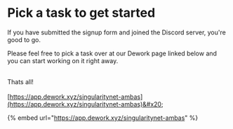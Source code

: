 # Pick a task to get started

If you have submitted the signup form and joined the Discord server, you're good to go.

Please feel free to pick a task over at our Dework page linked below and you can start working on it right away.

\
Thats all!\
\
[https://app.dework.xyz/singularitynet-ambas](https://app.dework.xyz/singularitynet-ambas)&#x20;

{% embed url="https://app.dework.xyz/singularitynet-ambas" %}
